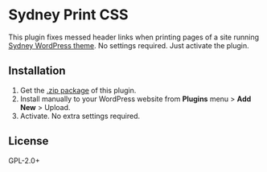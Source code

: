 # Sydney Print CSS
This plugin fixes messed header links when printing pages of a site running [Sydney WordPress theme](https://wordpress.org/themes/sydney/). No settings required. Just activate the plugin.

## Installation

1. Get the [.zip package](https://github.com/kharissulistiyo/sydney-print-css/archive/main.zip) of this plugin.
2. Install manually to your WordPress website from **Plugins** menu > **Add New** > Upload.
3. Activate. No extra settings required.

## License

GPL-2.0+
